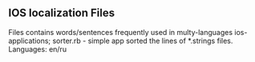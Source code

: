 ## IOS localization Files
Files contains words/sentences frequently used in multy-languages ios-applications;
sorter.rb - simple app sorted the lines of *.strings files.
Languages: en/ru

